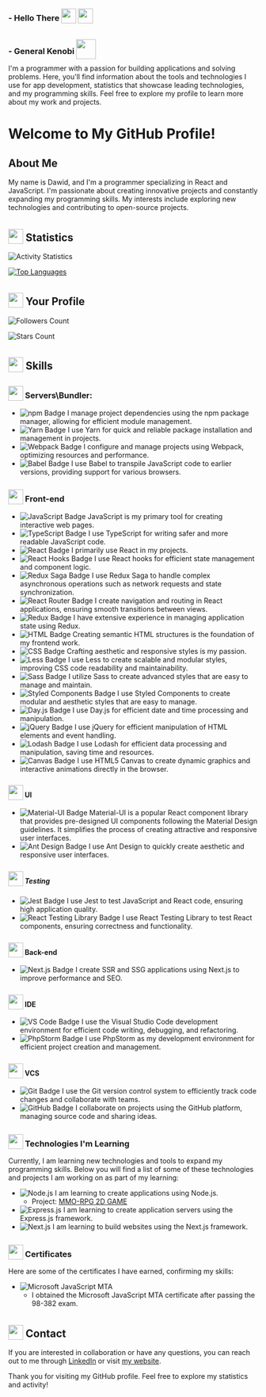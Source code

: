 ### - Hello There  <img src="https://cdn3.iconfinder.com/data/icons/space-war-4/512/lightsaber-sword-weapon-space-war-512.png" width="30" height="30" style="position:relative; top:5px;"> <img src="https://cdn4.iconfinder.com/data/icons/famous-characters-add-on-vol-1-flat/48/Famous_Character_-_Add_On_1-46-512.png" width="30" height="30" style="position:relative; top:5px;"> 
### - General Kenobi  <img src="https://cdn4.iconfinder.com/data/icons/smashicons-movies-cartoony/56/15_-_Grievous_movie_film_cinema_video_-512.png" width="40" height="40" style="position:relative; top:10px;">

I'm a programmer with a passion for building applications and solving problems. Here, you'll find information about the tools and technologies I use for app development, statistics that showcase leading technologies, and my programming skills.
Feel free to explore my profile to learn more about my work and projects.

# Welcome to My GitHub Profile!


## About Me 

My name is Dawid, and I'm a programmer specializing in React and JavaScript. I'm passionate about creating innovative projects and constantly expanding my programming skills. My interests include exploring new technologies and contributing to open-source projects.


## <img src="https://img.icons8.com/dusk/64/000000/statistics.png" width="30" height="30" style="position:relative; top:5px;">  Statistics

![Activity Statistics](https://github-readme-stats.vercel.app/api?username=marksoft92&show_icons=true&theme=radical&count_private=true)

[![Top Languages](https://github-readme-stats.vercel.app/api/top-langs/?username=marksoft92&layout=compact&theme=radical&langs_count=10)](https://github.com/marksoft92)

## <img src="https://img.icons8.com/color/48/000000/github.png" width="30" height="30" style="position:relative; top:5px;"> Your Profile

![Followers Count](https://img.shields.io/github/followers/marksoft92?label=Followers&style=social)

![Stars Count](https://img.shields.io/github/stars/marksoft92?label=Stars&style=social)

## <img src="https://img.icons8.com/color/48/000000/code.png" width="30" height="30" style="position:relative; top:5px;"> Skills

### <img src="https://img.icons8.com/color/48/000000/hammer.png" width="30" height="30" style="position:relative; top:5px;"> Servers\Bundler:
- ![npm Badge](https://img.shields.io/badge/-npm-CB3837?logo=npm&logoColor=white) I manage project dependencies using the npm package manager, allowing for efficient module management.
- ![Yarn Badge](https://img.shields.io/badge/-Yarn-2C8EBB?logo=yarn&logoColor=white) I use Yarn for quick and reliable package installation and management in projects.
- ![Webpack Badge](https://img.shields.io/badge/-Webpack-8DD6F9?logo=webpack&logoColor=white) I configure and manage projects using Webpack, optimizing resources and performance.
- ![Babel Badge](https://img.shields.io/badge/-Babel-F9DC3E?logo=babel&logoColor=white) I use Babel to transpile JavaScript code to earlier versions, providing support for various browsers.


### <img src="https://img.icons8.com/color/48/000000/web.png" width="30" height="30" style="position:relative; top:5px;"> Front-end
- ![JavaScript Badge](https://img.shields.io/badge/-JavaScript-F7DF1E?logo=javascript&logoColor=white) JavaScript is my primary tool for creating interactive web pages.
- ![TypeScript Badge](https://img.shields.io/badge/-TypeScript-3178C6?logo=typescript&logoColor=white) I use TypeScript for writing safer and more readable JavaScript code.
- ![React Badge](https://img.shields.io/badge/-React-61DAFB?logo=react&logoColor=white) I primarily use React in my projects.
- ![React Hooks Badge](https://img.shields.io/badge/-React%20Hooks-61DAFB?logo=react&logoColor=white) I use React hooks for efficient state management and component logic.
- ![Redux Saga Badge](https://img.shields.io/badge/-Redux%20Saga-999999?logo=redux-saga&logoColor=white) I use Redux Saga to handle complex asynchronous operations such as network requests and state synchronization.
- ![React Router Badge](https://img.shields.io/badge/-React%20Router-CA4245?logo=react-router&logoColor=white) I create navigation and routing in React applications, ensuring smooth transitions between views.
- ![Redux Badge](https://img.shields.io/badge/-Redux-764ABC?logo=redux&logoColor=white) I have extensive experience in managing application state using Redux.
- ![HTML Badge](https://img.shields.io/badge/-HTML5-E34F26?logo=html5&logoColor=white) Creating semantic HTML structures is the foundation of my frontend work.
- ![CSS Badge](https://img.shields.io/badge/-CSS3-1572B6?logo=css3&logoColor=white) Crafting aesthetic and responsive styles is my passion.
- ![Less Badge](https://img.shields.io/badge/-Less-1D365D?logo=less&logoColor=white) I use Less to create scalable and modular styles, improving CSS code readability and maintainability.
- ![Sass Badge](https://img.shields.io/badge/-Sass-CC6699?logo=sass&logoColor=white) I utilize Sass to create advanced styles that are easy to manage and maintain.
- ![Styled Components Badge](https://img.shields.io/badge/-Styled%20Components-DB7093?logo=styled-components&logoColor=white) I use Styled Components to create modular and aesthetic styles that are easy to manage.
- ![Day.js Badge](https://img.shields.io/badge/-Day.js-F9C300?logo=javascript&logoColor=white) I use Day.js for efficient date and time processing and manipulation.
- ![jQuery Badge](https://img.shields.io/badge/-jQuery-0769AD?logo=jquery&logoColor=white) I use jQuery for efficient manipulation of HTML elements and event handling.
- ![Lodash Badge](https://img.shields.io/badge/-Lodash-14A800?logo=lodash&logoColor=white) I use Lodash for efficient data processing and manipulation, saving time and resources.
- ![Canvas Badge](https://img.shields.io/badge/-Canvas-150F1D?logo=html5&logoColor=white) I use HTML5 Canvas to create dynamic graphics and interactive animations directly in the browser.

#### <img src="https://img.icons8.com/color/48/000000/paint-palette.png" width="30" height="30" style="position:relative; top:5px;"> UI
- ![Material-UI Badge](https://img.shields.io/badge/-Material--UI-0081CB?logo=material-ui&logoColor=white) Material-UI is a popular React component library that provides pre-designed UI components following the Material Design guidelines. It simplifies the process of creating attractive and responsive user interfaces.
- ![Ant Design Badge](https://img.shields.io/badge/-Ant%20Design-0170FE?logo=ant-design&logoColor=white) I use Ant Design to quickly create aesthetic and responsive user interfaces.


##### <img src="https://img.icons8.com/color/48/000000/test-tube.png" width="30" height="30" style="position:relative; top:5px;"> Testing
- ![Jest Badge](https://img.shields.io/badge/-Jest-C21325?logo=jest&logoColor=white) I use Jest to test JavaScript and React code, ensuring high application quality.
- ![React Testing Library Badge](https://img.shields.io/badge/-React%20Testing%20Library-E33332?logo=testing-library&logoColor=white) I use React Testing Library to test React components, ensuring correctness and functionality.

#### <img src="https://img.icons8.com/color/48/000000/server.png" width="30" height="30" style="position:relative; top:5px;"> Back-end
- ![Next.js Badge](https://img.shields.io/badge/-Next.js-000000?logo=next.js&logoColor=white) I create SSR and SSG applications using Next.js to improve performance and SEO.


#### <img src="https://img.icons8.com/color/48/000000/visual-studio.png" width="30" height="30" style="position:relative; top:5px;"> IDE
- ![VS Code Badge](https://img.shields.io/badge/-VS%20Code-007ACC?logo=visual-studio-code&logoColor=white) I use the Visual Studio Code development environment for efficient code writing, debugging, and refactoring.
- ![PhpStorm Badge](https://img.shields.io/badge/-PhpStorm-000000?logo=phpstorm&logoColor=white) I use PhpStorm as my development environment for efficient project creation and management.

#### <img src="https://img.icons8.com/color/48/000000/git.png" width="30" height="30" style="position:relative; top:5px;"> VCS 
- ![Git Badge](https://img.shields.io/badge/-Git-F05032?logo=git&logoColor=white) I use the Git version control system to efficiently track code changes and collaborate with teams.
- ![GitHub Badge](https://img.shields.io/badge/-GitHub-181717?logo=github&logoColor=white) I collaborate on projects using the GitHub platform, managing source code and sharing ideas.

### <img src="https://img.icons8.com/color/48/000000/open-book.png" width="30" height="30" style="position:relative; top:5px;"> Technologies I'm Learning

Currently, I am learning new technologies and tools to expand my programming skills. Below you will find a list of some of these technologies and projects I am working on as part of my learning:

- ![Node.js](https://img.shields.io/badge/-Node.js-339933?logo=node.js&logoColor=white) I am learning to create applications using Node.js.
  - Project: [MMO-RPG 2D GAME](https://github.com/marksoft92/mmorpg-game-backend)
- ![Express.js](https://img.shields.io/badge/-Express.js-000000?logo=express&logoColor=white) I am learning to create application servers using the Express.js framework.
- ![Next.js](https://img.shields.io/badge/-Next.js-000000?logo=next.js&logoColor=white) I am learning to build websites using the Next.js framework.

### <img src="https://img.icons8.com/color/48/000000/certificate.png" width="30" height="30" style="position:relative; top:5px;"> Certificates

Here are some of the certificates I have earned, confirming my skills:

- ![Microsoft JavaScript MTA](https://img.shields.io/badge/-Microsoft%20JavaScript%20MTA-0078D4?logo=microsoft&logoColor=white) 
  - I obtained the Microsoft JavaScript MTA certificate after passing the 98-382 exam.

## <img src="https://img.icons8.com/color/48/000000/email.png" width="30" height="30" style="position:relative; top:5px;"> Contact

If you are interested in collaboration or have any questions, you can reach out to me through [LinkedIn](https://www.linkedin.com/in/dawid-bie%C5%84kowski/) or visit [my website](https://www.code-review.pl).

Thank you for visiting my GitHub profile. Feel free to explore my statistics and activity!

<!--
**marksoft92/marksoft92** is a ✨ _special_ ✨ repository because its `README.md` (this file) appears on your GitHub profile
Here are some ideas to get you started:

- 🔭 I’m currently working on ...
- 🌱 I’m currently learning ...
- 👯 I’m looking to collaborate on ...
- 🤔 I’m looking for help with ...
- 💬 Ask me about ...
- 📫 How to reach me: ...
- 😄 Pronouns: ...
- ⚡ Fun fact: ...
-->
